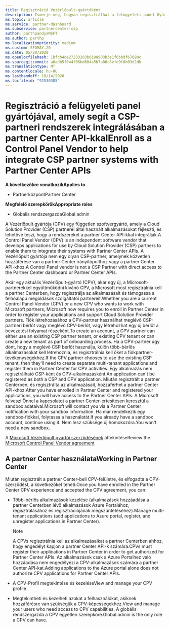 ```yaml
---
title: Regisztráció Vezérlőpult-gyártóként
description: Ismerje meg, hogyan regisztrálhat a felügyeleti panel Gyártójába (CPV) a partner Centerben, hogy jobban integrálja a CSP-partneri rendszereket a partner Center API-kkal.
ms.topic: article
ms.service: partner-dashboard
ms.subservice: partnercenter-csp
author: parthpandyaMSFT
ms.author: parthp
ms.localizationpriority: medium
ms.custom: SEOMAY.20
ms.date: 05/20/2020
ms.openlocfilehash: 1bfcb4de27233283b6188903b3e1f6bbdf67698c
ms.sourcegitcommit: a8adb5f044f06bd684a5b7a06c8efe9f8b03d2db
ms.translationtype: MT
ms.contentlocale: hu-HU
ms.lasthandoff: 10/14/2020
ms.locfileid: "92530385"
---
```

# <a name="enroll-as-a-control-panel-vendor-to-help-integrate-csp-partner-systems-with-partner-center-apis"></a><span data-ttu-id="a6760-103">Regisztráció a felügyeleti panel gyártójával, amely segít a CSP-partneri rendszerek integrálásában a partner Center API-kkal</span><span class="sxs-lookup"><span data-stu-id="a6760-103">Enroll as a Control Panel Vendor to help integrate CSP partner systems with Partner Center APIs</span></span>

<span data-ttu-id="a6760-104">**A következőkre vonatkozik**</span><span class="sxs-lookup"><span data-stu-id="a6760-104">**Applies to**</span></span>

- <span data-ttu-id="a6760-105">Partnerközpont</span><span class="sxs-lookup"><span data-stu-id="a6760-105">Partner Center</span></span>

<span data-ttu-id="a6760-106">**Megfelelő szerepkörök**</span><span class="sxs-lookup"><span data-stu-id="a6760-106">**Appropriate roles**</span></span>

- <span data-ttu-id="a6760-107">Globális rendszergazda</span><span class="sxs-lookup"><span data-stu-id="a6760-107">Global admin</span></span>

<span data-ttu-id="a6760-108">A Vezérlőpult gyártója (CPV) egy független szoftvergyártó, amely a Cloud Solution Provider (CSP) partnerei által használt alkalmazásokat fejleszti, és lehetővé teszi, hogy a rendszereket a partner Center API-kkal integrálják.</span><span class="sxs-lookup"><span data-stu-id="a6760-108">A Control Panel Vendor (CPV) is an independent software vendor that develops applications for use by Cloud Solution Provider (CSP) partners to enable them to integrate their systems with Partner Center APIs.</span></span> <span data-ttu-id="a6760-109">A Vezérlőpult gyártója nem egy olyan CSP-partner, amelynek közvetlen hozzáférése van a partner Center irányítópulthoz vagy a partner Center API-khoz.</span><span class="sxs-lookup"><span data-stu-id="a6760-109">A Control Panel vendor is not a CSP Partner with direct access to the Partner Center dashboard or Partner Center APIs.</span></span>

<span data-ttu-id="a6760-110">Akár egy aktuális Vezérlőpult-gyártó (CPV), akár egy új, a Microsoft-partnerekkel együttműködni kívánó CPV, a Microsoft most regisztrálnia kell a partner Centerben, hogy regisztrálja az alkalmazásait és támogassa a felhőalapú megoldások szolgáltatói partnereit.</span><span class="sxs-lookup"><span data-stu-id="a6760-110">Whether you are a current Control Panel Vendor (CPV) or a new CPV who wants to work with Microsoft partners, Microsoft now requires you to enroll in Partner Center in order to register your applications and support Cloud Solution Provider partners.</span></span> <span data-ttu-id="a6760-111">Fiók létrehozásához a CPV-partner használhat meglévő CSP-partneri bérlőt vagy meglévő CPV-bérlőt, vagy létrehozhat egy új bérlőt a bevezetési folyamat részeként.</span><span class="sxs-lookup"><span data-stu-id="a6760-111">To create an account, a CPV partner can either use an existing CSP partner tenant, or existing CPV tenant or can create a new tenant as part of onboarding process.</span></span> <span data-ttu-id="a6760-112">Ha a CPV-partner úgy dönt, hogy a meglévő CSP bérlőt használja, külön több-bérlős alkalmazásokat kell létrehoznia, és regisztrálnia kell őket a fiókpartner-tevékenységekhez.</span><span class="sxs-lookup"><span data-stu-id="a6760-112">If the CPV partner chooses to use the existing CSP tenant, then they'll need to create separate multi-tenant applications and register them in Partner Center for CPV activities.</span></span> <span data-ttu-id="a6760-113">Egy alkalmazás nem regisztrálható CSP-ként és CPV-alkalmazásként.</span><span class="sxs-lookup"><span data-stu-id="a6760-113">An application can't be registered as both a CSP and CPV application.</span></span> <span data-ttu-id="a6760-114">Miután regisztrált a partner Centerben, és regisztrálta az alkalmazásait, hozzáférhet a partner Center API-khoz.</span><span class="sxs-lookup"><span data-stu-id="a6760-114">After you have enrolled in Partner Center and registered your applications, you will have access to the Partner Center APIs.</span></span>  <span data-ttu-id="a6760-115">A Microsoft felveszi Önnel a kapcsolatot a partner Center-értesítésen keresztül a sandbox adataival.</span><span class="sxs-lookup"><span data-stu-id="a6760-115">Microsoft will contact you via a Partner Center notification with your sandbox information.</span></span> <span data-ttu-id="a6760-116">Ha már rendelkezik egy sandbox-fiókkal, folytassa a használatát.</span><span class="sxs-lookup"><span data-stu-id="a6760-116">If you already have a sandbox account, continue using it.</span></span> <span data-ttu-id="a6760-117">Nem lesz szüksége új homokozóra.</span><span class="sxs-lookup"><span data-stu-id="a6760-117">You won't need a new sandbox.</span></span>

<span data-ttu-id="a6760-118">A [Microsoft Vezérlőpult gyártói szerződésének](https://go.microsoft.com/fwlink/?linkid=2055198) áttekintése</span><span class="sxs-lookup"><span data-stu-id="a6760-118">Review the [Microsoft Control Panel Vendor agreement](https://go.microsoft.com/fwlink/?linkid=2055198)</span></span>


## <a name="working-in-partner-center"></a><span data-ttu-id="a6760-119">A partner Center használata</span><span class="sxs-lookup"><span data-stu-id="a6760-119">Working in Partner Center</span></span>
<span data-ttu-id="a6760-120">Miután regisztrált a partner Center-beli CPV-felületre, és elfogadta a CPV-szerződést, a következőket teheti:</span><span class="sxs-lookup"><span data-stu-id="a6760-120">Once you have enrolled in the Partner Center CPV experience and accepted the CPV agreement, you can:</span></span>

- <span data-ttu-id="a6760-121">Több-bérlős alkalmazások kezelése (alkalmazások hozzáadása a partner Centerben lévő alkalmazások Azure Portalához, regisztrálásához és regisztrációjának megszüntetéséhez).</span><span class="sxs-lookup"><span data-stu-id="a6760-121">Manage multi-tenant applications (add applications to Azure portal, register, and unregister applications in Partner Center).</span></span>

    >[!Note] 
    ><span data-ttu-id="a6760-122">A CPVs regisztrálnia kell az alkalmazásaikat a partner Centerben ahhoz, hogy engedélyt kapjon a partner Center API-k számára.</span><span class="sxs-lookup"><span data-stu-id="a6760-122">CPVs must register their applications in Partner Center in order to get authorized for Partner Center APIs.</span></span> <span data-ttu-id="a6760-123">Az alkalmazások csak a Azure Portalhez való hozzáadása nem engedélyezi a CPV-alkalmazások számára a partner Center API-kat.</span><span class="sxs-lookup"><span data-stu-id="a6760-123">Adding applications to the Azure portal alone does not authorize CPV applications for Partner Center APIs.</span></span> 

- <span data-ttu-id="a6760-124">A CPV-Profil megtekintése és kezelése</span><span class="sxs-lookup"><span data-stu-id="a6760-124">View and manage your CPV profile</span></span> 

- <span data-ttu-id="a6760-125">Megtekintheti és kezelheti azokat a felhasználókat, akiknek hozzáférésre van szükségük a CPV-képességekhez.</span><span class="sxs-lookup"><span data-stu-id="a6760-125">View and manage your users who need access to CPV capabilities.</span></span> <span data-ttu-id="a6760-126">A globális rendszergazda a CPV egyetlen szerepköre.</span><span class="sxs-lookup"><span data-stu-id="a6760-126">Global admin is the only role a CPV can have.</span></span>


